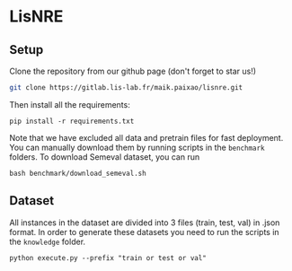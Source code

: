 # LisNRE


## Setup 

Clone the repository from our github page (don't forget to star us!)

```bash
git clone https://gitlab.lis-lab.fr/maik.paixao/lisnre.git
```

Then install all the requirements:

```
pip install -r requirements.txt
```

Note that we have excluded all data and pretrain files for fast deployment. You can manually download them by running scripts in the ``benchmark`` folders. To download Semeval dataset, you can run

```
bash benchmark/download_semeval.sh
```

## Dataset

All instances in the dataset are divided into 3 files (train, test, val) in .json format. In order to generate these datasets you need to run the scripts in the ``knowledge`` folder.

```
python execute.py --prefix "train or test or val"
```


